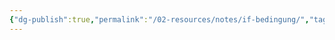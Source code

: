 ```yaml
---
{"dg-publish":true,"permalink":"/02-resources/notes/if-bedingung/","tags":["code"],"updated":"2024-10-25T11:51:43.955+02:00"}
---
```



